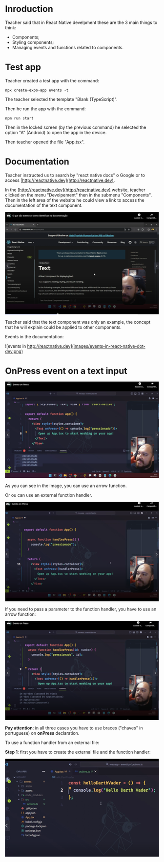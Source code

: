 # Inroduction

Teacher said that in React Native develpment these are the 3 main things to think:

- Components;
- Styling components;
- Managing events and functions related to components.


# Test app


Teacher created a test app with the command:

```
npx create-expo-app events -t
```

The teacher selected the template "Blank (TypeScript)".

Then he run the app with the command:

```
npm run start
```

Then in the locked screen (by the previous command) he selected the option "A" (Android) to open the app in the device.

Then teacher opened the file "App.tsx".


# Documentation

Teacher instructed us to search by "react native docs" o Google or to access [http://reactnative.dev](http://reactnative.dev).

In the [http://reactnative.dev](http://reactnative.dev) website, teacher clicked on the menu "Devolpement" then in the submenu "Components". Then in the left area of the website he could view a link to access the documentation of the text component.

![documentation - text component](images/documentation--text-component.png)

Teacher said that the text component was only an example, the concept that he will explain could be applied to other components.

Events in the documentation:

![events in http://reactnative.dev](images/events-in-react-native-dot-dev.png)


# OnPress event on a text input

![on press event on a text input - inline](images/on-press-event-on-a-text-input--inline.png)

As you can see in the image, you can use an arrow function.

Or ou can use an external function handler.

![on press event on a text input - external handler](images/on-press-event-on-a-text-input--external-handler.png)

If you need to pass a parameter to the function handler, you have to use an arrow function:

![on press event on a text input - passing parameters](images/on-press-event-on-a-text-input--passing-parameters.png)

**Pay attention**: in all three cases you have to use braces ("chaves" in portuguese) on **onPress** declaration.

To use a function handler from an external file:

**Step 1**: first you have to create the external file and the function handler:

![external file function handler - declaring the function](images/external-file-function-handler--declaring-the-function.png)